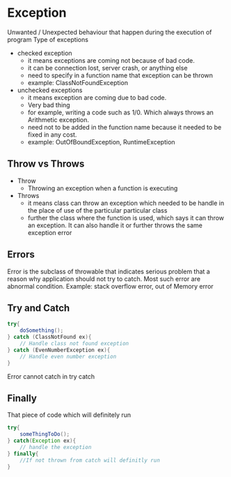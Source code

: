 # Exception
Unwanted / Unexpected behaviour that happen during the execution of program 
Type of exceptions
- checked exception
	- it means exceptions are coming not because of bad code.
	- it can be connection lost, server crash, or anything else
	- need to specify in a function name that exception can be thrown
	- example: ClassNotFoundException
- unchecked exceptions
	- it means exception are coming  due to bad code.
	- Very bad thing
	- for example, writing a code such as 1/0. Which always throws an  Arithmetic exception.
	- need not to be added in the function name because it needed to be fixed in any cost.
	- example: OutOfBoundException, RuntimeException
## Throw vs Throws
- Throw
	- Throwing an exception when a function is executing
- Throws
	- it means class can throw an exception which needed to be handle in the place of use of the particular particular class
	- further the class where the function is used, which says it can throw an exception. It can also handle it or further throws the same exception error
## Errors
Error is the subclass of throwable that indicates serious problem that a reason why application should not try to catch. Most such error are abnormal condition.
Example: stack overflow error, out of Memory error
## Try and Catch

```java
try{
	doSomething();
} catch (ClassNotFound ex){
	// Handle class not found exception
} catch (EvenNumberException ex){
	// Handle even number exception
}
```

Error cannot catch in try catch
## Finally
That piece of code which will definitely run
```java
try{
	someThingToDo();
} catch(Exception ex){
	// handle the exception
} finally{
	//If not thrown from catch will definitly run
}
```